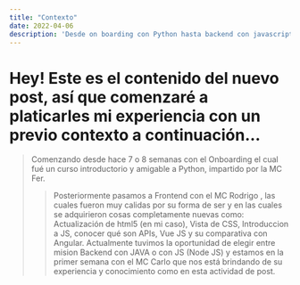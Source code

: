 ```yaml
---
title: "Contexto"
date: 2022-04-06
description: 'Desde on boarding con Python hasta backend con javascript (NodeJS)'
---
```



# Hey! Este es el contenido del nuevo post, así que comenzaré a platicarles mi experiencia con un previo contexto a continuación...

>Comenzando desde hace 7 o 8 semanas con el Onboarding el cual fué un curso introductorio y amigable a Python, impartido por la MC Fer.
>>Posteriormente pasamos a Frontend con el MC Rodrigo , las cuales fueron muy calidas por su forma de ser y en las cuales se adquirieron cosas completamente nuevas como: Actualización de html5 (en mi caso), Vista de CSS, Introduccion a JS, conocer qué son APIs, Vue JS y su comparativa con Angular.
>>Actualmente tuvimos la oportunidad de elegir entre  mision Backend con JAVA o con JS (Node JS) y estamos en la primer semana con el MC Carlo que nos  está brindando de su experiencia y conocimiento como en esta actividad de post.
